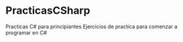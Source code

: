 # PracticasCSharp
Practicas C# para principiantes
Ejercicios de practica para comenzar a programar en C#
